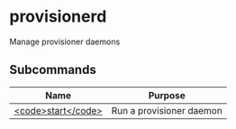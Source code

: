 
# provisionerd

 
Manage provisioner daemons


## Subcommands
| Name |   Purpose |
| ---- |   ----- |
| [&lt;code&gt;start&lt;/code&gt;](./provisionerd_start) | Run a provisioner daemon |
